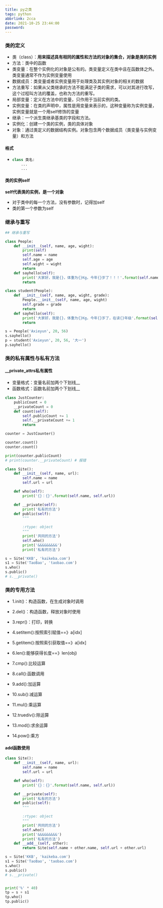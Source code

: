 ```yaml
---
title: py之类
tags: python
abbrlink: 2cca
date: 2021-10-25 23:44:00
password:
---
```




### 类的定义



* 类（class）：**用来描述具有相同的属性和方法的对象的集合，对象是类的实例**
* 方法：类中的函数
* 类变量：在整个实例化的对象是公有的。类变量定义在类中且在函数体之外。类变量通常不作为实例变量使用
* 数据成员：类变量或者实例变量用于处理类及其实例对象的相关的数据
* 方法重写：如果从父类继承的方法不能满足子类的需求，可以对其进行改写，这个过程叫方法的覆盖，也称为方法的重写。
* 局部变量：定义在方法中的变量，只作用于当前实例的类。
* 实例变量：在类的声明中，属性是用变量来表示的，这种变量称为实例变量，实例变量就是一个用self修饰的变量
* 继承：一个派生类继承基类的字段和方法。
* 实例化：创建一个类的实例，类的具体对象
* 对象：通过类定义的数据结构实例。对象包含两个数据成员（类变量与实例变量）和方法



#### 格式

* ~~~python
  class 类名:
      ...
      ...
  ~~~



#### 类的实例self

**self代表类的实例，是一个对象**



* 对于类中的每一个方法，没有参数时，记得加self
* 类的第一个参数为self









### 继承与重写





~~~python
## 继承与重写

class People:
    def __init__(self, name, age, wight):
        print(self)
        self.name = name
        self.age = age
        self.wight = wight
        return
    def sayhello(self):
        print('大家好，我是{}，体重为{}Kg，今年{}岁了！！！'.format(self.name, self.wight, self.age))
        return

class student(People):
    def __init__(self, name, age, wight, grade):
        People.__init__(self, name, age, wight)
        self.grade = grade
        return
    def sayhello(self):
        print('大家好，我是{}，体重为{}Kg，今年{}岁了，在读{}年级'.format(self.name, self.wight, self.age, self.grade))
        return

s = People('Axieyun', 20, 56)
s.sayhello()
p = student('Axieyun', 20, 56, '大一')
p.sayhello()
~~~





### 类的私有属性与私有方法



#### __private_attrs私有属性

* 变量格式：变量名前加两个下划线__
* 函数格式：函数名前加两个下划线__





~~~python
class JustCounter:
    publicCount = 0
    __privateCount = 0
    def count(self):
        self.publicCount += 1
        self.__privateCount += 1
        return

counter = JustCounter()

counter.count()
counter.count()

print(counter.publicCount)
# print(counter.__privateCount) # 报错
~~~



~~~python
class Site():
    def __init__(self, name, url):
        self.name = name
        self.url = url

    def who(self):
        print('{}：{}'.format(self.name, self.url))

    def __private(self):
        print('私有的方法')
    def public(self):
        """

        :rtype: object
        """
        print('共同的方法')
        self.who()
        print('&&&&&&&&&')
        print('私有的方法')

s = Site('KKB', 'kaikeba.com')
s1 = Site('TaoBao', 'taobao.com')
s.who()
s.public()
# s.__private()
~~~





### 类的专用方法

* 1.init()：构造函数，在生成对象时调用
* 2.del()：构造函数，释放对象时使用 

* 3.repr()：打印，转换 

* 4.setitem():按照索引赋值==》a[idx] 

* 5.getitem():按照索引获取值==》a[idx] 

* 6.len():能够获得长度==》len(obj) 

* 7.cmp():比较运算 

* 8.call():函数调用

* 9.add():加运算 

* 10.sub():减运算 

* 11.mul():乘运算 

* 12.truediv():除运算 

* 13.mod():求余运算 

* 14.pow():乘方





#### add函数使用



~~~python
class Site():
    def __init__(self, name, url):
        self.name = name
        self.url = url

    def who(self):
        print('{}：{}'.format(self.name, self.url))

    def __private(self):
        print('私有的方法')
    def public(self):
        """

        :rtype: object
        """
        print('共同的方法')
        self.who()
        print('&&&&&&&&&')
        print('私有的方法')
    def __add__(self, other):
        return Site(self.name + other.name, self.url + other.url)

s = Site('KKB', 'kaikeba.com')
s1 = Site('TaoBao', 'taobao.com')
s.who()
s.public()
# s.__private()


print('%' * 40)
tp = s + s1
tp.who()
tp.public()

~~~



